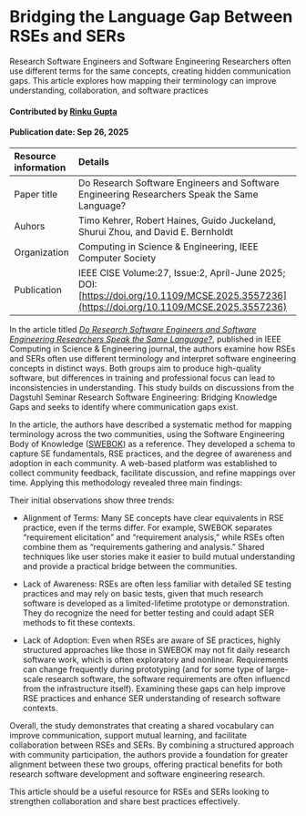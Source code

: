 # Bridging the Language Gap Between RSEs and SERs
<!-- deck text start --> 
Research Software Engineers and Software Engineering Researchers often use different terms for the same concepts, creating hidden communication gaps. 
This article explores how mapping their terminology can improve understanding, collaboration, and software practices
<!-- deck text end --> 

#### Contributed by [Rinku Gupta](https://github.com/rinkug)

#### Publication date: Sep 26, 2025

Resource information | Details
:--- | :--- 
Paper title  | Do Research Software Engineers and Software Engineering Researchers Speak the Same Language?
Auhors |Timo Kehrer, Robert Haines, Guido Juckeland, Shurui Zhou, and David E. Bernholdt
Organization | Computing in Science & Engineering, IEEE Computer Society
Publication | IEEE CISE Volume:27, Issue:2, April-June 2025; DOI: [https://doi.org/10.1109/MCSE.2025.3557236](https://doi.org/10.1109/MCSE.2025.3557236)

In the article  titled *[Do Research Software Engineers and Software Engineering Researchers Speak the Same Language?](https://doi.org/10.1109/MCSE.2025.3557236)*, published in IEEE Computing in Science & Engineering journal, the authors examine how RSEs and SERs often use different terminology and interpret software engineering concepts in distinct ways. 
Both groups aim to produce high-quality software, but differences in training and professional focus can lead to inconsistencies in understanding. 
This study builds on discussions from the Dagstuhl Seminar Research Software Engineering: Bridging Knowledge Gaps and seeks to identify where communication gaps exist.

In the article, the authors have described a systematic method for mapping terminology across the two communities, using the Software Engineering Body of Knowledge ([SWEBOK](https://www.computer.org/education/bodies-of-knowledge/software-engineering)) as a reference. 
They developed a schema to capture SE fundamentals, RSE practices, and the degree of awareness and adoption in each community. 
A web-based platform was established to collect community feedback, facilitate discussion, and refine mappings over time. 
Applying this methodology revealed three main findings:

Their initial observations show three trends:

* Alignment of Terms: Many SE concepts have clear equivalents in RSE practice, even if the terms differ. For example, SWEBOK separates “requirement elicitation” and “requirement analysis,” while RSEs often combine them as “requirements gathering and analysis.” 
Shared techniques like user stories make it easier to build mutual understanding and provide a practical bridge between the communities.

* Lack of Awareness: RSEs are often less familiar with detailed SE testing practices and may rely on basic tests, given that much research software is developed as a limited-lifetime prototype or demonstration.
They do recognize the need for better testing and could adapt SER methods to fit these contexts.

* Lack of Adoption: Even when RSEs are aware of SE practices, highly structured approaches like those in SWEBOK may not fit daily research software work, which is often exploratory and nonlinear.
Requirements can change frequently during prototyping (and for some type of large-scale research software, the software requirements are often influencd from the infrastructure itself).
Examining these gaps can help improve RSE practices and enhance SER understanding of research software contexts.

Overall, the study demonstrates that creating a shared vocabulary can improve communication, support mutual learning, and facilitate collaboration between RSEs and SERs. 
By combining a structured approach with community participation, the authors provide a foundation for greater alignment between these two groups, offering practical benefits for both research software development and software engineering research.

This article should be a useful resource for RSEs and SERs looking to strengthen collaboration and share best practices effectively.

<!---
Publish: yes
RSS update: 2025-26-09
Topics: research software engineers
Pinned: no
--->
